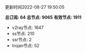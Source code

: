 更新时间2022-08-27 19:50:05

**总订阅: 64**
**总节点: 9065**
**有效节点: 1911**
- v2ray节点: 1647
- ss节点: 210
- ssr节点: 2
- trojan节点: 52
